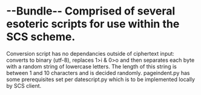 # --Bundle-- Comprised of several esoteric scripts for use within the SCS scheme. 

Conversion script has no dependancies outside of ciphertext input: converts to binary (utf-8), replaces 1>i & 0>o and then separates each byte with a random string of lowercase letters. The length of this string is between 1 and 10 characters and is decided randomly.
pageindent.py has some prerequisites set per datescript.py which is to be implemented locally by SCS client.  
